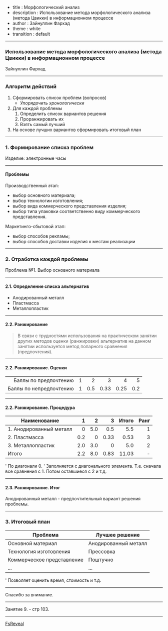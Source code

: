 - title : Морфологический анализ
- description : Использование метода морфологического анализа (метода Цвикки) в информационном процессе
- author : Зайнуллин Фархад
- theme : white
- transition : default

***

### Использование метода морфологического анализа (метода Цвикки) в информационном процессе

Зайнуллин Фархад

***

### Алгоритм действий

1. Сформировать список проблем (вопросов)
    * _Упорядочить хронологически_
1. Для каждой проблемы
    1. Определить список вариантов решения
    1. Проранжировать их
    1. Взять самый лучший
1. На основе лучших вариантов сформировать итоговый план

***

### 1. Формирование списка проблем

Изделие: электронные часы

---

#### Проблемы

Производственный этап: 

* выбор основного материала; 
* выбор технологии изготовления; 
* выбор вида коммерческого представления изделия; 
* выбор типа упаковки соответственно виду коммерческого представления. 

Маркетинго-сбытовой этап: 

* выбор способов рекламы; 
* выбор способов доставки изделия к местам реализации

*** 

### 2. Отработка каждой проблемы

Проблема №1. Выбор основного материала

---

#### 2.1. Определение списка альтернатив

* Анодированный металл
* Пластмасса
* Металлопластик

---

#### 2.2. Ранжирование

> В связи с трудностями использования на практическом занятии других методов оценки (ранжировки) альтернатив на данном занятии используется метод попарного сравнения (предпочтения).

---

#### 2.2. Ранжирование. Оценки

|||||||
|-:|-:|-:|-:|-:|-:|
|Баллы по предпочтению|1|2|3|4|5|
|Баллы по непредпочтению|1|0.5|0.33|0.25|0.2|

--- 

#### 2.2. Ранжирование. Процедура

|Наименование|1|2|3|Итого|Ранг|
|-|-:|-:|-:|-:|-:|
|1\. Анодированный металл|0|5.0|0.5|5.5|1|
|2\. Пластмасса|0.2|0|0.33|0.53|3|
|3\. Металлопластик|2.0|3.0|0|5.0|2|
|Итого|2.2|8.0|0.83|11.03|-|

' По диагонали 0.
' Заполняется с диагонального элемента. Т.е. сначала все сравнения с 1. Потом оставшиеся с 2 и т.д.

---

#### 2.3. Ранжирование. Итог

Анодированный металл - предпочтительный вариант решения проблемы.

***

### 3. Итоговый план

|Проблема|Лучшее решение|
|-|-|
|Основной материал|Анодированный металл|
|Технология изготовления|Прессовка|
|Коммерческое представление|Поштучно|
|...|...|

' Позволяет оценить время, стоимость и т.д.

***

Спасибо за внимание.

---

Занятие 9. - стр 103.

---

[FsReveal](http://fsprojects.github.io/FsReveal/index.html)